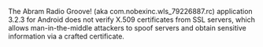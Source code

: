 The Abram Radio Groove! (aka com.nobexinc.wls_79226887.rc) application 3.2.3 for Android does not verify X.509 certificates from SSL servers, which allows man-in-the-middle attackers to spoof servers and obtain sensitive information via a crafted certificate.